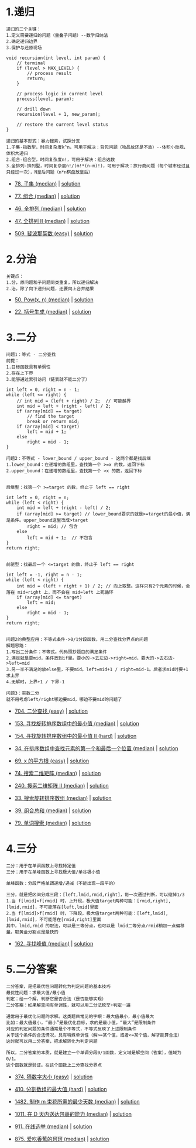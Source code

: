 # 1.递归

```
递归的三个关键：
1.定义需要递归的问题（重叠子问题）--数学归纳法
2.确定递归边界
3.保护与还原现场

void recursion(int level, int param) {
    // terminal
    if (level > MAX_LEVEL) {
        // process result
        return;
    }
    
    // process logic in current level
    process(level, param);

    // drill down
    recursion(level + 1, new_param);

    // restore the current level status
}

递归的基本形式：暴力搜索，试探分支
1.子集-指数型，时间复杂度k^n，可用于解决：背包问题（物品放还是不放）--体积小动规，体积大递归
2.组合-组合型，时间复杂度n!，可用于解决：组合选数
3.全排列-排列型，时间复杂度n!/(m!*(n-m)!)，可用于解决：旅行商问题（每个城市经过且只经过一次），N皇后问题（n*n棋盘放皇后）
```

- [78. 子集 (median)](https://leetcode-cn.com/problems/subsets/) |  [solution](https://github.com/qcxu-super/LeetCode/blob/master/05_递归和分治/78subsets.cpp)

- [77. 组合 (median)](https://leetcode-cn.com/problems/combinations/) |  [solution](https://github.com/qcxu-super/LeetCode/blob/master/05_递归和分治/77combine.cpp)

- [46. 全排列 (median)](https://leetcode-cn.com/problems/permutations/) |  [solution](https://github.com/qcxu-super/LeetCode/blob/master/05_递归和分治/46permute.cpp)

- [47. 全排列 II (median)](https://leetcode-cn.com/problems/permutations-ii/) |  [solution](https://github.com/qcxu-super/LeetCode/blob/master/05_递归和分治/47permuteUnique.cpp)

- [509. 斐波那契数 (easy)](https://leetcode-cn.com/problems/fibonacci-number/) |  [solution](https://github.com/qcxu-super/LeetCode/blob/master/05_递归和分治/509fib.cpp)


# 2.分治

```
关键点：
1.分，原问题和子问题同类重复，所以递归解决
2.治，除了向下递归问题，还要向上合并结果
```

- [50. Pow(x, n) (median)](https://leetcode-cn.com/problems/powx-n/) |  [solution](https://github.com/qcxu-super/LeetCode/blob/master/05_递归和分治/50myPow.cpp)

- [22. 括号生成 (median)](https://leetcode-cn.com/problems/generate-parentheses/) |  [solution](https://github.com/qcxu-super/LeetCode/blob/master/05_递归和分治/22generateParenthesis.cpp)


# 3.二分

```
问题1：等式 - 二分查找
前提：
1.目标函数具有单调性
2.存在上下界
3.能够通过索引访问（链表就不能二分了）

int left = 0, right = n - 1;
while (left <= right) {
    // int mid = (left + right) / 2;  // 可能越界
    int mid = left + (right - left) / 2;
    if (array[mid] == target)
        // find the target
        break or return mid;
    if (array[mid] < target)
        left = mid + 1;
    else
        right = mid - 1;
}
```

```
问题2：不等式 - lower_bound / upper_bound - 这两个都是找后继
1.lower_bound：在递增的数组里，查找第一个 >=x 的数，返回下标
2.upper_bound：在递增的数组里，查找第一个 >x 的数，返回下标


后继型：找第一个 >=target 的数，终止于 left == right

int left = 0, right = n;
while (left < right) {
    int mid = left + (right - left) / 2;
    if (array[mid] >= target) // lower_bound要求的就是>=target的最小值，满足条件。upper_bound这里改成>target
        right = mid; // 包含
    else
        left = mid + 1;  // 不包含
}
return right;


前驱型：找最后一个 <=target 的数，终止于 left == right

int left = -1, right = n - 1;
while (left < right) {
    int mid = (left + right + 1) / 2; // 向上取整。这样只有2个元素的时候，会落在 mid=right 上，而不会在 mid=left 上死循环
    if (array[mid] <= target)
        left = mid;
    else
        right = mid - 1;
}
return right;


问题2的典型应用：不等式条件->0/1分段函数，用二分查找分界点的问题
解题思路：
1.写出二分条件：不等式。代码照抄题目的满足条件
2.满足就是要mid，条件放到if里。要小的->去左边->right=mid，要大的->去右边->left=mid
3.另一半不满足的放else里，不要mid。left=mid+1 / right=mid-1。后者求mid时要+1求上界
4.无解时，上界+1 / 下界-1
```

```
问题3：实数二分
就不用考虑left/right哪边要mid，哪边不要mid的问题了
```

- [704. 二分查找 (easy)](https://leetcode-cn.com/problems/binary-search/) | [solution](https://github.com/qcxu-super/LeetCode/blob/master/05_递归和分治/704search.cpp)

- [153. 寻找旋转排序数组中的最小值 (median)](https://leetcode-cn.com/problems/find-minimum-in-rotated-sorted-array/) |  [solution](https://github.com/qcxu-super/LeetCode/blob/master/05_递归和分治/153findMin.cpp)

- [154. 寻找旋转排序数组中的最小值 II (hard)](https://leetcode-cn.com/problems/find-minimum-in-rotated-sorted-array-ii/) |  [solution](https://github.com/qcxu-super/LeetCode/blob/master/05_递归和分治/154findMin.cpp)

- [34. 在排序数组中查找元素的第一个和最后一个位置 (median)](https://leetcode-cn.com/problems/find-first-and-last-position-of-element-in-sorted-array/) | [solution](https://github.com/qcxu-super/LeetCode/blob/master/05_递归和分治/34searchRange.cpp)

- [69. x 的平方根  (easy)](https://leetcode-cn.com/problems/sqrtx/) | [solution](https://github.com/qcxu-super/LeetCode/blob/master/05_递归和分治/69mySqrt.cpp)

- [74. 搜索二维矩阵 (median)](https://leetcode-cn.com/problems/search-a-2d-matrix/) | [solution](https://github.com/qcxu-super/LeetCode/blob/master/05_递归和分治/74searchMatrix.cpp)

- [240. 搜索二维矩阵 II (median)](https://leetcode-cn.com/problems/search-a-2d-matrix-ii/) | [solution](https://github.com/qcxu-super/LeetCode/blob/master/05_递归和分治/240searchMatrix.cpp)

- [33. 搜索旋转排序数组 (median)](https://leetcode-cn.com/problems/search-in-rotated-sorted-array/) | [solution](https://github.com/qcxu-super/LeetCode/blob/master/05_递归和分治/33search.cpp)

- [39. 组合总和 (median)](https://leetcode-cn.com/problems/combination-sum/) | [solution](https://github.com/qcxu-super/LeetCode/blob/master/05_递归和分治/39combinationSum.cpp)

- [79. 单词搜索 (median)](https://leetcode-cn.com/problems/word-search/) | [solution](https://github.com/qcxu-super/LeetCode/blob/master/05_递归和分治/79exist.cpp)



# 4.三分

```
二分：用于在单调函数上寻找特定值
三分：用于在单峰函数上寻找极大值/单谷极小值

单峰函数：分段严格单调递增/递减（不能出现一段平的）

三分，就是把区间分成三段：[left,lmid,rmid,right]，每一次通过判断，可以缩掉1/3
1.当 f[lmid]<f[rmid] 时，上升段，极大值target两种可能：[rmid,right],[lmid,rmid]，不可能落在[left,lmid]里面
2.当 f[lmid]>f[rmid] 时，下降段，极大值target两种可能：[left,lmid],[lmid,rmid]，不可能落在[rmid,right]里面
其中，lmid,rmid 的取法，可以是三等分点，也可以是 lmid二等分点/rmid稍加一点偏移量。取黄金分割点是最快的
```

- [162. 寻找峰值 (median)](https://leetcode-cn.com/problems/find-peak-element/) |  [solution](https://github.com/qcxu-super/LeetCode/blob/master/05_递归和分治/162findPeakElement.cpp)


# 5.二分答案

```
二分答案，是把最优性问题转化为判定问题的基本技巧
最优性问题：求最大值/最小值
判定：给一个解，判断它是否合法（是否能够实现）
二分答案：如果解空间有单调性，就可以用二分法枚举+判定一遍

通常用于最优化问题的求解。这类题目常见的字眼：最大值最小，最小值最大
比如：最大值最小，“最小”是最优化目标，求的是最小值。“最大”是限制条件
对应的判定问题的条件通常是个不等式，不等式反映了上述限制条件
关于这个条件的合法情况，具有特殊单调性（解>=某个值，或者<=某个值，解才能算合法）
这时就可以用二分答案，把求解转化为判定问题

所以，二分答案的本质，就是建立一个单调分段0/1函数，定义域是解空间（答案），值域为0/1。
这个函数就是验证。在这个函数上二分查找分界点
```

- [374. 猜数字大小 (easy)](https://leetcode-cn.com/problems/guess-number-higher-or-lower/) | [solution](https://github.com/qcxu-super/LeetCode/blob/master/05_递归和分治/374guessNumber.cpp)

- [410. 分割数组的最大值 (hard)](https://leetcode-cn.com/problems/split-array-largest-sum/) | [solution](https://github.com/qcxu-super/LeetCode/blob/master/05_递归和分治/410splitArray.cpp)

- [1482. 制作 m 束花所需的最少天数 (median)](https://leetcode-cn.com/problems/minimum-number-of-days-to-make-m-bouquets/) |  [solution](https://github.com/qcxu-super/LeetCode/blob/master/05_递归和分治/1482minDays.cpp)

- [1011. 在 D 天内送达包裹的能力 (median)](https://leetcode-cn.com/problems/capacity-to-ship-packages-within-d-days/) |  [solution](https://github.com/qcxu-super/LeetCode/blob/master/05_递归和分治/1011shipWithinDays.cpp)

- [911. 在线选举 (median)](https://leetcode-cn.com/problems/online-election/) |  [solution](https://github.com/qcxu-super/LeetCode/blob/master/05_递归和分治/911TopVotedCandidate.cpp)

- [875. 爱吃香蕉的珂珂 (median)](https://leetcode-cn.com/problems/koko-eating-bananas/) |  [solution](https://github.com/qcxu-super/LeetCode/blob/master/05_递归和分治/875minEatingSpeed.cpp)

